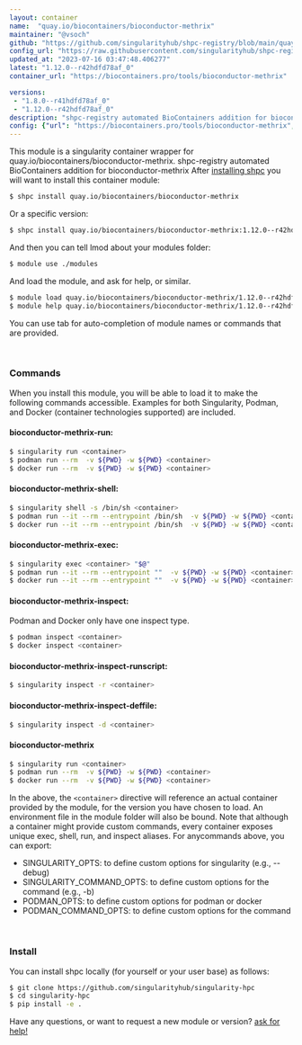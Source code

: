 ```yaml
---
layout: container
name:  "quay.io/biocontainers/bioconductor-methrix"
maintainer: "@vsoch"
github: "https://github.com/singularityhub/shpc-registry/blob/main/quay.io/biocontainers/bioconductor-methrix/container.yaml"
config_url: "https://raw.githubusercontent.com/singularityhub/shpc-registry/main/quay.io/biocontainers/bioconductor-methrix/container.yaml"
updated_at: "2023-07-16 03:47:48.406277"
latest: "1.12.0--r42hdfd78af_0"
container_url: "https://biocontainers.pro/tools/bioconductor-methrix"

versions:
 - "1.8.0--r41hdfd78af_0"
 - "1.12.0--r42hdfd78af_0"
description: "shpc-registry automated BioContainers addition for bioconductor-methrix"
config: {"url": "https://biocontainers.pro/tools/bioconductor-methrix", "maintainer": "@vsoch", "description": "shpc-registry automated BioContainers addition for bioconductor-methrix", "latest": {"1.12.0--r42hdfd78af_0": "sha256:a0723606eecd5f5250b2d3942e7e1c64407d31e274141ca2808595a3b207fe84"}, "tags": {"1.8.0--r41hdfd78af_0": "sha256:fe0186fc627ad64684cce4ebfcc216fde01d606a4222b4c7b67cb2e65fe79b16", "1.12.0--r42hdfd78af_0": "sha256:a0723606eecd5f5250b2d3942e7e1c64407d31e274141ca2808595a3b207fe84"}, "docker": "quay.io/biocontainers/bioconductor-methrix"}
---
```


This module is a singularity container wrapper for quay.io/biocontainers/bioconductor-methrix.
shpc-registry automated BioContainers addition for bioconductor-methrix
After [installing shpc](#install) you will want to install this container module:


```bash
$ shpc install quay.io/biocontainers/bioconductor-methrix
```

Or a specific version:

```bash
$ shpc install quay.io/biocontainers/bioconductor-methrix:1.12.0--r42hdfd78af_0
```

And then you can tell lmod about your modules folder:

```bash
$ module use ./modules
```

And load the module, and ask for help, or similar.

```bash
$ module load quay.io/biocontainers/bioconductor-methrix/1.12.0--r42hdfd78af_0
$ module help quay.io/biocontainers/bioconductor-methrix/1.12.0--r42hdfd78af_0
```

You can use tab for auto-completion of module names or commands that are provided.

<br>

### Commands

When you install this module, you will be able to load it to make the following commands accessible.
Examples for both Singularity, Podman, and Docker (container technologies supported) are included.

#### bioconductor-methrix-run:

```bash
$ singularity run <container>
$ podman run --rm  -v ${PWD} -w ${PWD} <container>
$ docker run --rm  -v ${PWD} -w ${PWD} <container>
```

#### bioconductor-methrix-shell:

```bash
$ singularity shell -s /bin/sh <container>
$ podman run --it --rm --entrypoint /bin/sh  -v ${PWD} -w ${PWD} <container>
$ docker run --it --rm --entrypoint /bin/sh  -v ${PWD} -w ${PWD} <container>
```

#### bioconductor-methrix-exec:

```bash
$ singularity exec <container> "$@"
$ podman run --it --rm --entrypoint ""  -v ${PWD} -w ${PWD} <container> "$@"
$ docker run --it --rm --entrypoint ""  -v ${PWD} -w ${PWD} <container> "$@"
```

#### bioconductor-methrix-inspect:

Podman and Docker only have one inspect type.

```bash
$ podman inspect <container>
$ docker inspect <container>
```

#### bioconductor-methrix-inspect-runscript:

```bash
$ singularity inspect -r <container>
```

#### bioconductor-methrix-inspect-deffile:

```bash
$ singularity inspect -d <container>
```



#### bioconductor-methrix

```bash
$ singularity run <container>
$ podman run --rm  -v ${PWD} -w ${PWD} <container>
$ docker run --rm  -v ${PWD} -w ${PWD} <container>
```


In the above, the `<container>` directive will reference an actual container provided
by the module, for the version you have chosen to load. An environment file in the
module folder will also be bound. Note that although a container
might provide custom commands, every container exposes unique exec, shell, run, and
inspect aliases. For anycommands above, you can export:

 - SINGULARITY_OPTS: to define custom options for singularity (e.g., --debug)
 - SINGULARITY_COMMAND_OPTS: to define custom options for the command (e.g., -b)
 - PODMAN_OPTS: to define custom options for podman or docker
 - PODMAN_COMMAND_OPTS: to define custom options for the command

<br>

### Install

You can install shpc locally (for yourself or your user base) as follows:

```bash
$ git clone https://github.com/singularityhub/singularity-hpc
$ cd singularity-hpc
$ pip install -e .
```

Have any questions, or want to request a new module or version? [ask for help!](https://github.com/singularityhub/singularity-hpc/issues)